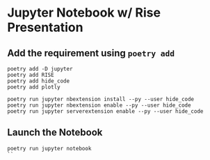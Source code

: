 # Jupyter Notebook w/ Rise Presentation

## Add the requirement using `poetry add`

```
poetry add -D jupyter
poetry add RISE
poetry add hide_code
poetry add plotly

poetry run jupyter nbextension install --py --user hide_code
poetry run jupyter nbextension enable --py --user hide_code
poetry run jupyter serverextension enable --py --user hide_code
```

## Launch the Notebook

```
poetry run jupyter notebook
``